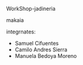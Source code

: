 WorkShop-jadineria

makaia



integrnates:
* Samuel Cifuentes
* Camilo Andres Sierra
* Manuela Bedoya Moreno
